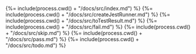 <!-- docks-start -->

{%= include(process.cwd() + "/docs/src/index.md") %}
{%= include(process.cwd() + "/docs/src/createJestRunner.md") %}
{%= include(process.cwd() + "/docs/src/toTestResult.md") %}
{%= include(process.cwd() + "/docs/src/fail.md") %}
{%= include(process.cwd() + "/docs/src/skip.md") %}
{%= include(process.cwd() + "/docs/src/pass.md") %}
{%= include(process.cwd() + "/docs/src/todo.md") %}

<!-- docks-end -->
